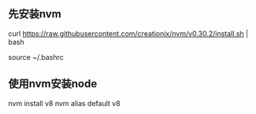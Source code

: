 ## 先安装nvm
curl https://raw.githubusercontent.com/creationix/nvm/v0.30.2/install.sh | bash

source ~/.bashrc

## 使用nvm安装node
nvm install v8
nvm alias default v8
